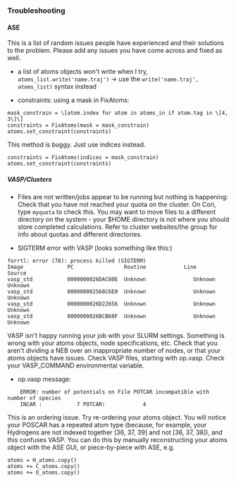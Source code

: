 ### Troubleshooting

#### ASE

This is a list of random issues people have experienced and their solutions to the problem. Please add any issues you have come across and fixed as well. 

- a list of atoms objects won't write when I try, `atoms_list.write('name.traj')` -> use the `write('name.traj', atoms_list)` syntax instead

- constraints: using a mask in FixAtoms:

```
mask_constrain = \[atom.index for atom in atoms_in if atom.tag in \[4, 3\]\]
constraints = FixAtoms(mask = mask_constrain)
atoms.set_constraint(constraints)
```
  This method is buggy. Just use indices instead.

```
constraints = FixAtoms(indices = mask_constrain)
atoms.set_constraint(constraints)
```

##### VASP/Clusters

- Files are not written/jobs appear to be running but nothing is happening: Check that you have not reached your quota on the cluster. On Cori, type `myquota` to check this. You may want to move files to a different directory on the system - your $HOME directory is not where you should store completed calculations. Refer to cluster websites/the group for info about quotas and different directories.

- SIGTERM error with VASP (looks something like this:)

```
forrtl: error (78): process killed (SIGTERM)
Image              PC                Routine            Line        Source
vasp_std           0000000026DAC80E  Unknown               Unknown  Unknown
vasp_std           000000002568C6E0  Unknown               Unknown  Unknown
vasp_std           0000000026D22656  Unknown               Unknown  Unknown
vasp_std           0000000026BCB60F  Unknown               Unknown  Unknown
```
    
   VASP isn't happy running your job with your SLURM settings. Something is wrong with your atoms objects, node specifications, etc. Check that you aren't dividing a NEB over an inappropriate number of nodes, or that your atoms objects have issues. Check VASP files, starting with op.vasp. Check your VASP_COMMAND environmental variable.
 
 - op.vasp message:
 
 ```
     ERROR: number of potentials on File POTCAR incompatible with number of species
     INCAR :           7 POTCAR:            4
 ```
 
   This is an ordering issue. Try re-ordering your atoms object. You will notice your POSCAR has a repeated atom type (because, for example, your Hydrogens are not indexed together [36, 37, 39] and not [36, 37, 38]), and this confuses VASP. You can do this by manually reconstructing your atoms object with the ASE GUI, or piece-by-piece with ASE, e.g.
 
```
atoms = H_atoms.copy()
atoms += C_atoms.copy()
atoms += O_atoms.copy()
```
